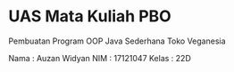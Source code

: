 # UAS Mata Kuliah PBO
Pembuatan Program OOP Java Sederhana Toko Veganesia

Nama  : Auzan Widyan
NIM   : 17121047
Kelas : 22D
